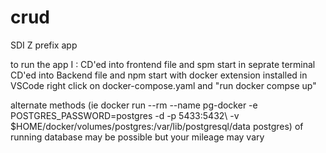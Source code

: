 # crud
SDI Z prefix app

to run the app I :
CD'ed into frontend file and spm start
in seprate terminal CD'ed into Backend file and npm start
with docker extension installed in VSCode right click on docker-compose.yaml and "run docker compse up"

alternate methods
(ie docker run --rm --name pg-docker -e POSTGRES_PASSWORD=postgres -d -p 5433:5432\ -v $HOME/docker/volumes/postgres:/var/lib/postgresql/data postgres) of running database may be possible but your mileage may vary